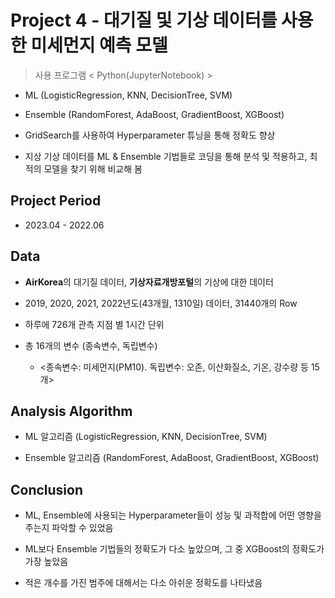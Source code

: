 # Project 4 - 대기질 및 기상 데이터를 사용한 미세먼지 예측 모델
> 사용 프로그램 < Python(JupyterNotebook) >

* ML (LogisticRegression, KNN, DecisionTree, SVM)
  
* Ensemble (RandomForest, AdaBoost, GradientBoost, XGBoost)

* GridSearch를 사용하여 Hyperparameter 튜닝을 통해 정확도 향상

* 지상 기상 데이터를 ML & Ensemble 기법들로 코딩을 통해 분석 및 적용하고, 최적의 모델을 찾기 위해 비교해 봄

## Project Period

* 2023.04 - 2022.06

## Data

* **AirKorea**의 대기질 데이터, **기상자료개방포털**의 기상에 대한 데이터

* 2019, 2020, 2021, 2022년도(43개월, 1310일) 데이터, 31440개의 Row

* 하루에 726개 관측 지점 별 1시간 단위
  
* 총 16개의 변수 (종속변수, 독립변수)

  - <종속변수: 미세먼지(PM10). 독립변수: 오존, 이산화질소, 기온, 강수량 등 15개>


## Analysis Algorithm

* ML 알고리즘 (LogisticRegression, KNN, DecisionTree, SVM)
  
* Ensemble 알고리즘 (RandomForest, AdaBoost, GradientBoost, XGBoost)


## Conclusion

* ML, Ensemble에 사용되는 Hyperparameter들이 성능 및 과적합에 어떤 영향을 주는지 파악할 수 있었음
* ML보다 Ensemble 기법들의 정확도가 다소 높았으며, 그 중 XGBoost의 정확도가 가장 높았음

* 적은 개수를 가진 범주에 대해서는 다소 아쉬운 정확도를 나타냈음
